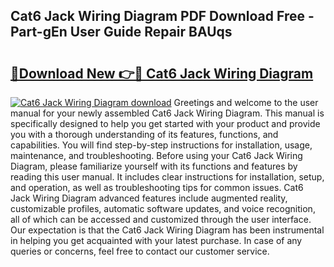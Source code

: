 ## Cat6 Jack Wiring Diagram PDF Download Free - Part-gEn User Guide Repair BAUqs

# <h2><a href="http://dft0yst.blite.top/?on=Cat6+Jack+Wiring+Diagram">🔗Download New 👉🔴 Cat6 Jack Wiring Diagram</a></h2>

[![Cat6 Jack Wiring Diagram download](https://i.imgur.com/lujVjoI.png)](http://dft0yst.blite.top/?on=Cat6+Jack+Wiring+Diagram)
Greetings and welcome to the user manual for your newly assembled Cat6 Jack Wiring Diagram. This manual is specifically designed to help you get started with your product and provide you with a thorough understanding of its features, functions, and capabilities. You will find step-by-step instructions for installation, usage, maintenance, and troubleshooting. Before using your Cat6 Jack Wiring Diagram, please familiarize yourself with its functions and features by reading this user manual. It includes clear instructions for installation, setup, and operation, as well as troubleshooting tips for common issues. Cat6 Jack Wiring Diagram advanced features include augmented reality, customizable profiles, automatic software updates, and voice recognition, all of which can be accessed and customized through the user interface. Our expectation is that the Cat6 Jack Wiring Diagram has been instrumental in helping you get acquainted with your latest purchase. In case of any queries or concerns, feel free to contact our customer service.
